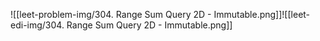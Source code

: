 ![[leet-problem-img/304. Range Sum Query 2D - Immutable.png]]![[leet-edi-img/304. Range Sum Query 2D - Immutable.png]]